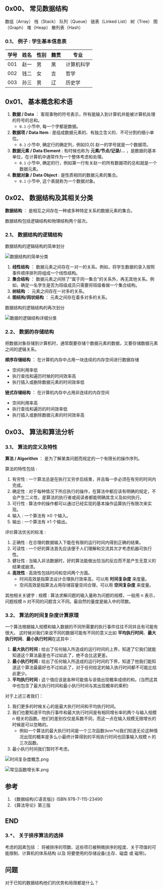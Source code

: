 ## 0x00、 常见数据结构
数组（Array）
栈（Stack）
队列（Queue）
链表（Linked List）
树（Tree）
图（Graph）
堆（Heap）
散列表（Hash）

### 0.1、 例子 : 学生基本信息表
|学号|姓名|性别|籍贯|专业|
|----|----|----|----|----|
|001|赵一|男|黑|计算机科学|
|002|钱二|女|吉|哲学|
|003|孙三|男|辽|历史学|

## 0x01、 基本概念和术语
1. **数据 / Data** ： 客观事物的符号表示，所有能输入到计算机并能被计算机处理的符号的总和。
    - `0.1` 小节中, 每一个字都是数据。
2. **数据项 / Data Item** : 是组成数据元素的、有独立含义的、不可分割的细小单位。
    - `0.1` 小节中, 确定行的确定列，例如[0,0] 赵一的学号就是一个数据项。
3. **数据元素 / Data Element** : 有时候也称为 **元素/节点/记录/…** ，是数据的基本单位，在计算机中通常作为一个整体考虑和处理。
    - `0.1` 小节中, 确定的行，例如第一行有关赵一的所有数据项的总和就是一个数据元素。
4. **数据对象 / Data Object** : 是性质相同的数据元素的集合。
    - `0.1` 小节中, 这个表就称为一个数据对象。

## 0x02、 数据结构及其相关分类

**数据结构** ： 是相互之间存在一种或多种特定关系的数据元素的集合。

数据结构包括逻辑结构和物理结构两个层次。

### 2.1、 数据结构的逻辑结构
数据结构的逻辑结构的简单划分

![数据结构的简单分类](/Blog/数据结构&算法/Images/2019-01-18-数据结构的分类.jpg)

1. **线性结构** ： 数据元素之间存在一对一的关系。例如，将学生数据的录入按照事件顺序排列将组成一个线性结构。
2. **集合结构** ： 数据元素之间除了“属于同一集合”的关系外，再无其他关系。例如，确定一名学生是否为班级成员只需要将班级看做一个集合结构。
3. **树结构** ： 元素之间存在一对多的关系。
4. **图结构/网状结构** ： 元素之间存在着多对多的关系。

数据结构的逻辑结构的再次划分

![数据的逻辑结构详细分类](/Blog/数据结构&算法/Images/2019-01-18-数据的逻辑结构详细分类.png)

### 2.2、 数据的存储结构

把数据对象存储到计算机时，通常既要存储个数据元素的数据，又要存储数据元素之间的逻辑关系。

**顺序存储结构** ： 在计算机内存中占用一块连续的内存空间进行数据存储
- 空间利用率低
- 执行查找和遍历时候的时间效率高
- 执行插入或删除数据元素的时间效率低

**链式存储结构** ： 在计算机内存中占用非连续的内存空间
- 空间利用率高
- 执行查找和遍历的时间效率低
- 执行插入或删除数据元素的时间效率高

## 0x03、 算法和算法分析

### 3.1、 算法的定义及特性

**算法 / Algorithm** ： 是为了解某类问题而规定的一个有限长的操作序列。

算法的特性包括 : 
1. 有穷性 : 一个算法总是在执行又穷步后结束，并且每一步必须在有穷的时间内完成。
2. 确定性 : 对于每种情况下所应执行的操作，在算法中都应该有明确的规定，不会产生二义性，是算法的执行者或阅读者都能明确其含义及如何执行。
3. 可行性 : 算法中的操作都可以通过已经实现的基本操作运算执行有限次来实现。
4. 输入 : 一个算法有 ≥0 个输入。
5. 输出 : 一个算法有 ≥1 个输出。

评价算法优劣的标准 : 
1. 正确性 : 在合理的数据输入下能在有限的运行时间内得到正确的结果。
2. 可读性 : 一个好的算法首先应该便于人们理解和交流其次才考虑机器可执行性。
3. 健壮性 : 当输入非法数据时，好的算法能做出恰当的反应而不是产生无意义的结果或崩溃。
4. **高效性** : 高效性包括时间和空间两个方面。
    - 时间高效是指算法设计合理执行效率高，可以用 **时间复杂度** 来度量。
    - 空间高效是指算法占用存储容量空间合理，可以用 **空间复杂度** 来度量。

其他相关关键字 : 
规模 : 算法求解问题的输入量称为问题的规模，一般用 n 表示，问题规模 n 对不同的问题含义不同。最自然的量度是输入中的项数。

### 3.2、 算法的时间复杂度计算原理

一个算法根据输入规模和输入数据的不同所需要的执行事件往往不同并且有可能有很大。
这时候对我们来说不同的数据可能有不同的意义比如 **平均执行时间**、**最大执行时间**、**最小执行时间**在这其中：
1. **最大执行时间 :** 给出了任何输入所造成的运行时间的上界，知道了它我们就能知道这个算法最差也不过如此了，绝不会比这更差。
2. **最小执行时间 :** 给出了任何输入所造成的运行时间的下界，知道了他我们能知道这个算法最最好也不过如此了，对于任何给定的输入执行时间都不可能比给此更少。
3. **平均执行时间 :** 这个值应该是各种可能值与该值出现概率成绩的和。(当然这其中也包含了最大执行时间和最小执行时间与其出现概率的乘积)

对于上述三者我们：
1. 我们更多的时候关心的是最大执行时间和平均执行时间。
2. 我们也要知道平均执行事件和最大执行时间是有相同增长率的两个与输入规模 n 相关的函数。他们的差别仅仅是系数不同，而这一点在输入规模无限增长的时候是可以忽略的。
    - 例如一个算法的最大执行时间是一个三次函数(k*n*n*n)我们知道无论这种情况出现的概率是多么小最终计算得到的平局执行时间也回事输入规模 n 的三次函数。
3. 最小执行时间我们暂时不考虑。

![时间复杂度概念.png](/Blog/数据结构&算法/Images/2019-01-21-时间复杂度概念.png)

![常见函数增长率.png](/Blog/数据结构&算法/Images/2019-01-21-常见函数增长率.png)
 

## 参考
1. 《数据结构(C语言版)》ISBN 978-7-115-23490
2. 《算法导论》第三版

## END

### 3.*、 关于排序算法的选择
考虑的因素包括 ： 将被排序的项数、这些项已被稍微排序的程度、关于项值的可能限制、计算机的体系结构 以及 将要使用的存储设备(主存、磁盘 或 磁带)。


## 问题
对于已知的数据结构他们的优势和局限都是什么？